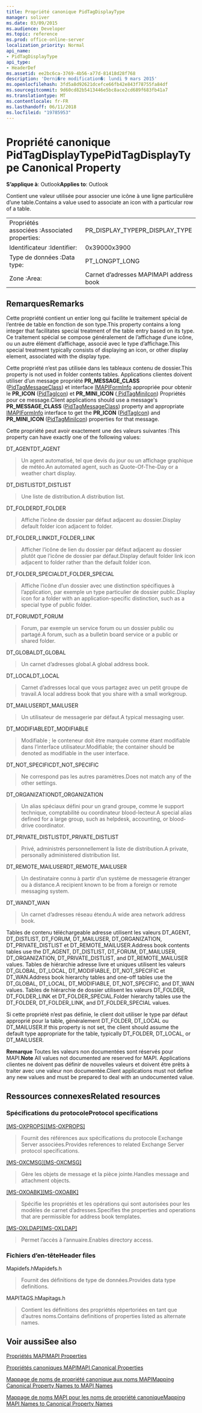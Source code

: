 ```yaml
---
title: Propriété canonique PidTagDisplayType
manager: soliver
ms.date: 03/09/2015
ms.audience: Developer
ms.topic: reference
ms.prod: office-online-server
localization_priority: Normal
api_name:
- PidTagDisplayType
api_type:
- HeaderDef
ms.assetid: ee2bc6ca-3769-4b56-a77d-81418d28f768
description: 'Derni�re modification�: lundi 9 mars 2015'
ms.openlocfilehash: 3fd5a8d92621dcefce66fb42e843f78755fa84df
ms.sourcegitcommit: 9d60cd82b5413446e5bc8ace2cd689f683fb41a7
ms.translationtype: MT
ms.contentlocale: fr-FR
ms.lasthandoff: 06/11/2018
ms.locfileid: "19785953"
---
```

# <a name="pidtagdisplaytype-canonical-property"></a><span data-ttu-id="77bb3-103">Propriété canonique PidTagDisplayType</span><span class="sxs-lookup"><span data-stu-id="77bb3-103">PidTagDisplayType Canonical Property</span></span>

  
  
<span data-ttu-id="77bb3-104">**S’applique à**: Outlook</span><span class="sxs-lookup"><span data-stu-id="77bb3-104">**Applies to**: Outlook</span></span> 
  
<span data-ttu-id="77bb3-105">Contient une valeur utilisée pour associer une icône à une ligne particulière d’une table.</span><span class="sxs-lookup"><span data-stu-id="77bb3-105">Contains a value used to associate an icon with a particular row of a table.</span></span> 
  
|||
|:-----|:-----|
|<span data-ttu-id="77bb3-106">Propriétés associées :</span><span class="sxs-lookup"><span data-stu-id="77bb3-106">Associated properties:</span></span>  <br/> |<span data-ttu-id="77bb3-107">PR_DISPLAY_TYPE</span><span class="sxs-lookup"><span data-stu-id="77bb3-107">PR_DISPLAY_TYPE</span></span>  <br/> |
|<span data-ttu-id="77bb3-108">Identificateur :</span><span class="sxs-lookup"><span data-stu-id="77bb3-108">Identifier:</span></span>  <br/> |<span data-ttu-id="77bb3-109">0x3900</span><span class="sxs-lookup"><span data-stu-id="77bb3-109">0x3900</span></span>  <br/> |
|<span data-ttu-id="77bb3-110">Type de données :</span><span class="sxs-lookup"><span data-stu-id="77bb3-110">Data type:</span></span>  <br/> |<span data-ttu-id="77bb3-111">PT_LONG</span><span class="sxs-lookup"><span data-stu-id="77bb3-111">PT_LONG</span></span>  <br/> |
|<span data-ttu-id="77bb3-112">Zone :</span><span class="sxs-lookup"><span data-stu-id="77bb3-112">Area:</span></span>  <br/> |<span data-ttu-id="77bb3-113">Carnet d’adresses MAPI</span><span class="sxs-lookup"><span data-stu-id="77bb3-113">MAPI address book</span></span>  <br/> |
   
## <a name="remarks"></a><span data-ttu-id="77bb3-114">Remarques</span><span class="sxs-lookup"><span data-stu-id="77bb3-114">Remarks</span></span>

<span data-ttu-id="77bb3-115">Cette propriété contient un entier long qui facilite le traitement spécial de l’entrée de table en fonction de son type.</span><span class="sxs-lookup"><span data-stu-id="77bb3-115">This property contains a long integer that facilitates special treatment of the table entry based on its type.</span></span> <span data-ttu-id="77bb3-116">Ce traitement spécial se compose généralement de l’affichage d’une icône, ou un autre élément d’affichage, associé avec le type d’affichage.</span><span class="sxs-lookup"><span data-stu-id="77bb3-116">This special treatment typically consists of displaying an icon, or other display element, associated with the display type.</span></span> 
  
<span data-ttu-id="77bb3-117">Cette propriété n’est pas utilisée dans les tableaux contenu de dossier.</span><span class="sxs-lookup"><span data-stu-id="77bb3-117">This property is not used in folder contents tables.</span></span> <span data-ttu-id="77bb3-118">Applications clientes doivent utiliser d’un message propriété **PR_MESSAGE_CLASS** ([PidTagMessageClass](pidtagmessageclass-canonical-property.md)) et interface [IMAPIFormInfo](imapiforminfoimapiprop.md) appropriée pour obtenir le **PR_ICON** ([PidTagIcon](pidtagicon-canonical-property.md)) et **PR_MINI_ICON** ([ PidTagMiniIcon](pidtagminiicon-canonical-property.md)) Propriétés pour ce message.</span><span class="sxs-lookup"><span data-stu-id="77bb3-118">Client applications should use a message's **PR_MESSAGE_CLASS** ([PidTagMessageClass](pidtagmessageclass-canonical-property.md)) property and appropriate [IMAPIFormInfo](imapiforminfoimapiprop.md) interface to get the **PR_ICON** ([PidTagIcon](pidtagicon-canonical-property.md)) and **PR_MINI_ICON** ([PidTagMiniIcon](pidtagminiicon-canonical-property.md)) properties for that message.</span></span> 
  
<span data-ttu-id="77bb3-119">Cette propriété peut avoir exactement une des valeurs suivantes :</span><span class="sxs-lookup"><span data-stu-id="77bb3-119">This property can have exactly one of the following values:</span></span>
  
<span data-ttu-id="77bb3-120">DT_AGENT</span><span class="sxs-lookup"><span data-stu-id="77bb3-120">DT_AGENT</span></span> 
  
> <span data-ttu-id="77bb3-121">Un agent automatisé, tel que devis du jour ou un affichage graphique de météo.</span><span class="sxs-lookup"><span data-stu-id="77bb3-121">An automated agent, such as Quote-Of-The-Day or a weather chart display.</span></span>
    
<span data-ttu-id="77bb3-122">DT_DISTLIST</span><span class="sxs-lookup"><span data-stu-id="77bb3-122">DT_DISTLIST</span></span> 
  
> <span data-ttu-id="77bb3-123">Une liste de distribution.</span><span class="sxs-lookup"><span data-stu-id="77bb3-123">A distribution list.</span></span>
    
<span data-ttu-id="77bb3-124">DT_FOLDER</span><span class="sxs-lookup"><span data-stu-id="77bb3-124">DT_FOLDER</span></span> 
  
> <span data-ttu-id="77bb3-125">Affiche l’icône de dossier par défaut adjacent au dossier.</span><span class="sxs-lookup"><span data-stu-id="77bb3-125">Display default folder icon adjacent to folder.</span></span>
    
<span data-ttu-id="77bb3-126">DT_FOLDER_LINK</span><span class="sxs-lookup"><span data-stu-id="77bb3-126">DT_FOLDER_LINK</span></span> 
  
> <span data-ttu-id="77bb3-127">Afficher l’icône de lien du dossier par défaut adjacent au dossier plutôt que l’icône de dossier par défaut.</span><span class="sxs-lookup"><span data-stu-id="77bb3-127">Display default folder link icon adjacent to folder rather than the default folder icon.</span></span>
    
<span data-ttu-id="77bb3-128">DT_FOLDER_SPECIAL</span><span class="sxs-lookup"><span data-stu-id="77bb3-128">DT_FOLDER_SPECIAL</span></span> 
  
> <span data-ttu-id="77bb3-129">Affiche l’icône d’un dossier avec une distinction spécifiques à l’application, par exemple un type particulier de dossier public.</span><span class="sxs-lookup"><span data-stu-id="77bb3-129">Display icon for a folder with an application-specific distinction, such as a special type of public folder.</span></span>
    
<span data-ttu-id="77bb3-130">DT_FORUM</span><span class="sxs-lookup"><span data-stu-id="77bb3-130">DT_FORUM</span></span> 
  
> <span data-ttu-id="77bb3-131">Forum, par exemple un service forum ou un dossier public ou partagé.</span><span class="sxs-lookup"><span data-stu-id="77bb3-131">A forum, such as a bulletin board service or a public or shared folder.</span></span>
    
<span data-ttu-id="77bb3-132">DT_GLOBAL</span><span class="sxs-lookup"><span data-stu-id="77bb3-132">DT_GLOBAL</span></span> 
  
> <span data-ttu-id="77bb3-133">Un carnet d’adresses global.</span><span class="sxs-lookup"><span data-stu-id="77bb3-133">A global address book.</span></span>
    
<span data-ttu-id="77bb3-134">DT_LOCAL</span><span class="sxs-lookup"><span data-stu-id="77bb3-134">DT_LOCAL</span></span> 
  
> <span data-ttu-id="77bb3-135">Carnet d’adresses local que vous partagez avec un petit groupe de travail.</span><span class="sxs-lookup"><span data-stu-id="77bb3-135">A local address book that you share with a small workgroup.</span></span>
    
<span data-ttu-id="77bb3-136">DT_MAILUSER</span><span class="sxs-lookup"><span data-stu-id="77bb3-136">DT_MAILUSER</span></span> 
  
> <span data-ttu-id="77bb3-137">Un utilisateur de messagerie par défaut.</span><span class="sxs-lookup"><span data-stu-id="77bb3-137">A typical messaging user.</span></span>
    
<span data-ttu-id="77bb3-138">DT_MODIFIABLE</span><span class="sxs-lookup"><span data-stu-id="77bb3-138">DT_MODIFIABLE</span></span> 
  
> <span data-ttu-id="77bb3-139">Modifiable ; le conteneur doit être marquée comme étant modifiable dans l’interface utilisateur.</span><span class="sxs-lookup"><span data-stu-id="77bb3-139">Modifiable; the container should be denoted as modifiable in the user interface.</span></span>
    
<span data-ttu-id="77bb3-140">DT_NOT_SPECIFIC</span><span class="sxs-lookup"><span data-stu-id="77bb3-140">DT_NOT_SPECIFIC</span></span> 
  
> <span data-ttu-id="77bb3-141">Ne correspond pas les autres paramètres.</span><span class="sxs-lookup"><span data-stu-id="77bb3-141">Does not match any of the other settings.</span></span>
    
<span data-ttu-id="77bb3-142">DT_ORGANIZATION</span><span class="sxs-lookup"><span data-stu-id="77bb3-142">DT_ORGANIZATION</span></span> 
  
> <span data-ttu-id="77bb3-143">Un alias spéciaux défini pour un grand groupe, comme le support technique, comptabilité ou coordinateur blood-lecteur.</span><span class="sxs-lookup"><span data-stu-id="77bb3-143">A special alias defined for a large group, such as helpdesk, accounting, or blood-drive coordinator.</span></span>
    
<span data-ttu-id="77bb3-144">DT_PRIVATE_DISTLIST</span><span class="sxs-lookup"><span data-stu-id="77bb3-144">DT_PRIVATE_DISTLIST</span></span> 
  
> <span data-ttu-id="77bb3-145">Privé, administrés personnellement la liste de distribution.</span><span class="sxs-lookup"><span data-stu-id="77bb3-145">A private, personally administered distribution list.</span></span>
    
<span data-ttu-id="77bb3-146">DT_REMOTE_MAILUSER</span><span class="sxs-lookup"><span data-stu-id="77bb3-146">DT_REMOTE_MAILUSER</span></span> 
  
> <span data-ttu-id="77bb3-147">Un destinataire connu à partir d’un système de messagerie étranger ou à distance.</span><span class="sxs-lookup"><span data-stu-id="77bb3-147">A recipient known to be from a foreign or remote messaging system.</span></span>
    
<span data-ttu-id="77bb3-148">DT_WAN</span><span class="sxs-lookup"><span data-stu-id="77bb3-148">DT_WAN</span></span> 
  
> <span data-ttu-id="77bb3-149">Un carnet d’adresses réseau étendu.</span><span class="sxs-lookup"><span data-stu-id="77bb3-149">A wide area network address book.</span></span>
    
<span data-ttu-id="77bb3-150">Tables de contenu téléchargeable adresse utilisent les valeurs DT_AGENT, DT_DISTLIST, DT_FORUM, DT_MAILUSER, DT_ORGANIZATION, DT_PRIVATE_DISTLIST et DT_REMOTE_MAILUSER.</span><span class="sxs-lookup"><span data-stu-id="77bb3-150">Address book contents tables use the DT_AGENT, DT_DISTLIST, DT_FORUM, DT_MAILUSER, DT_ORGANIZATION, DT_PRIVATE_DISTLIST, and DT_REMOTE_MAILUSER values.</span></span> <span data-ttu-id="77bb3-151">Tables de hiérarchie adresse livre et uniques utilisent les valeurs DT_GLOBAL, DT_LOCAL, DT_MODIFIABLE, DT_NOT_SPECIFIC et DT_WAN.</span><span class="sxs-lookup"><span data-stu-id="77bb3-151">Address book hierarchy tables and one-off tables use the DT_GLOBAL, DT_LOCAL, DT_MODIFIABLE, DT_NOT_SPECIFIC, and DT_WAN values.</span></span> <span data-ttu-id="77bb3-152">Tables de hiérarchie de dossier utilisent les valeurs DT_FOLDER, DT_FOLDER_LINK et DT_FOLDER_SPECIAL.</span><span class="sxs-lookup"><span data-stu-id="77bb3-152">Folder hierarchy tables use the DT_FOLDER, DT_FOLDER_LINK, and DT_FOLDER_SPECIAL values.</span></span> 
  
<span data-ttu-id="77bb3-153">Si cette propriété n’est pas définie, le client doit utiliser le type par défaut approprié pour la table, généralement DT_FOLDER, DT_LOCAL ou DT_MAILUSER.</span><span class="sxs-lookup"><span data-stu-id="77bb3-153">If this property is not set, the client should assume the default type appropriate for the table, typically DT_FOLDER, DT_LOCAL, or DT_MAILUSER.</span></span> 
  
 <span data-ttu-id="77bb3-154">**Remarque** Toutes les valeurs non documentées sont réservés pour MAPI.</span><span class="sxs-lookup"><span data-stu-id="77bb3-154">**Note** All values not documented are reserved for MAPI.</span></span> <span data-ttu-id="77bb3-155">Applications clientes ne doivent pas définir de nouvelles valeurs et doivent être prêts à traiter avec une valeur non documentée.</span><span class="sxs-lookup"><span data-stu-id="77bb3-155">Client applications must not define any new values and must be prepared to deal with an undocumented value.</span></span> 
  
## <a name="related-resources"></a><span data-ttu-id="77bb3-156">Ressources connexes</span><span class="sxs-lookup"><span data-stu-id="77bb3-156">Related resources</span></span>

### <a name="protocol-specifications"></a><span data-ttu-id="77bb3-157">Spécifications du protocole</span><span class="sxs-lookup"><span data-stu-id="77bb3-157">Protocol specifications</span></span>

<span data-ttu-id="77bb3-158">[[MS-OXPROPS]](http://msdn.microsoft.com/library/f6ab1613-aefe-447d-a49c-18217230b148%28Office.15%29.aspx)</span><span class="sxs-lookup"><span data-stu-id="77bb3-158">[[MS-OXPROPS]](http://msdn.microsoft.com/library/f6ab1613-aefe-447d-a49c-18217230b148%28Office.15%29.aspx)</span></span>
  
> <span data-ttu-id="77bb3-159">Fournit des références aux spécifications du protocole Exchange Server associées.</span><span class="sxs-lookup"><span data-stu-id="77bb3-159">Provides references to related Exchange Server protocol specifications.</span></span>
    
<span data-ttu-id="77bb3-160">[[MS-OXCMSG]](http://msdn.microsoft.com/library/7fd7ec40-deec-4c06-9493-1bc06b349682%28Office.15%29.aspx)</span><span class="sxs-lookup"><span data-stu-id="77bb3-160">[[MS-OXCMSG]](http://msdn.microsoft.com/library/7fd7ec40-deec-4c06-9493-1bc06b349682%28Office.15%29.aspx)</span></span>
  
> <span data-ttu-id="77bb3-161">Gère les objets de message et la pièce jointe.</span><span class="sxs-lookup"><span data-stu-id="77bb3-161">Handles message and attachment objects.</span></span>
    
<span data-ttu-id="77bb3-162">[[MS-OXOABK]](http://msdn.microsoft.com/library/f4cf9b4c-9232-4506-9e71-2270de217614%28Office.15%29.aspx)</span><span class="sxs-lookup"><span data-stu-id="77bb3-162">[[MS-OXOABK]](http://msdn.microsoft.com/library/f4cf9b4c-9232-4506-9e71-2270de217614%28Office.15%29.aspx)</span></span>
  
> <span data-ttu-id="77bb3-163">Spécifie les propriétés et les opérations qui sont autorisées pour les modèles de carnet d’adresses.</span><span class="sxs-lookup"><span data-stu-id="77bb3-163">Specifies the properties and operations that are permissible for address book templates.</span></span>
    
<span data-ttu-id="77bb3-164">[[MS-OXLDAP]](http://msdn.microsoft.com/library/727c090a-f05c-4eed-94aa-565724cfc550%28Office.15%29.aspx)</span><span class="sxs-lookup"><span data-stu-id="77bb3-164">[[MS-OXLDAP]](http://msdn.microsoft.com/library/727c090a-f05c-4eed-94aa-565724cfc550%28Office.15%29.aspx)</span></span>
  
> <span data-ttu-id="77bb3-165">Permet l’accès à l’annuaire.</span><span class="sxs-lookup"><span data-stu-id="77bb3-165">Enables directory access.</span></span>
    
### <a name="header-files"></a><span data-ttu-id="77bb3-166">Fichiers d’en-tête</span><span class="sxs-lookup"><span data-stu-id="77bb3-166">Header files</span></span>

<span data-ttu-id="77bb3-167">Mapidefs.h</span><span class="sxs-lookup"><span data-stu-id="77bb3-167">Mapidefs.h</span></span>
  
> <span data-ttu-id="77bb3-168">Fournit des définitions de type de données.</span><span class="sxs-lookup"><span data-stu-id="77bb3-168">Provides data type definitions.</span></span>
    
<span data-ttu-id="77bb3-169">MAPITAGS.h</span><span class="sxs-lookup"><span data-stu-id="77bb3-169">Mapitags.h</span></span>
  
> <span data-ttu-id="77bb3-170">Contient les définitions des propriétés répertoriées en tant que d’autres noms.</span><span class="sxs-lookup"><span data-stu-id="77bb3-170">Contains definitions of properties listed as alternate names.</span></span>
    
## <a name="see-also"></a><span data-ttu-id="77bb3-171">Voir aussi</span><span class="sxs-lookup"><span data-stu-id="77bb3-171">See also</span></span>



[<span data-ttu-id="77bb3-172">Propriétés MAPI</span><span class="sxs-lookup"><span data-stu-id="77bb3-172">MAPI Properties</span></span>](mapi-properties.md)
  
[<span data-ttu-id="77bb3-173">Propriétés canoniques MAPI</span><span class="sxs-lookup"><span data-stu-id="77bb3-173">MAPI Canonical Properties</span></span>](mapi-canonical-properties.md)
  
[<span data-ttu-id="77bb3-174">Mappage de noms de propriété canonique aux noms MAPI</span><span class="sxs-lookup"><span data-stu-id="77bb3-174">Mapping Canonical Property Names to MAPI Names</span></span>](mapping-canonical-property-names-to-mapi-names.md)
  
[<span data-ttu-id="77bb3-175">Mappage de noms MAPI pour les noms de propriété canonique</span><span class="sxs-lookup"><span data-stu-id="77bb3-175">Mapping MAPI Names to Canonical Property Names</span></span>](mapping-mapi-names-to-canonical-property-names.md)

